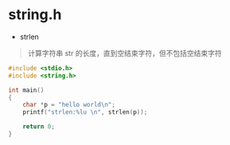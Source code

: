 # string.h

- strlen
> 计算字符串 str 的长度，直到空结束字符，但不包括空结束字符

```c
#include <stdio.h>
#include <string.h>

int main()
{
    char *p = "hello world\n";
    printf("strlen:%lu \n", strlen(p));

    return 0;
}
```

